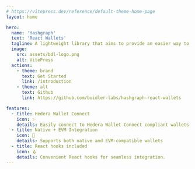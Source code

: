 ```yaml
---
# https://vitepress.dev/reference/default-theme-home-page
layout: home

hero:
  name: 'Hashgraph'
  text: 'React Wallets'
  tagline: A lightweight library that aims to provide an easier way to interact with the <a class="link" href="https://hedera.com/" target="_blank">Hedera</a> network from a UI perspective
  image:
    src: assets/bdl-logo.png
    alt: VitePress
  actions:
    - theme: brand
      text: Get Started
      link: /introduction
    - theme: alt
      text: Github
      link: https://github.com/buidler-labs/hashgraph-react-wallets

features:
  - title: Hedera Wallet Connect
    icon: ✨
    details: Easily connect to Hedera Wallet Connect compliant wallets
  - title: Native + EVM Integration
    icon: 🔗
    details: Supports both native and EVM-compatible wallets
  - title: React hooks included
    icon: 🪝
    details: Convenient React hooks for seamless integration.
---
```

